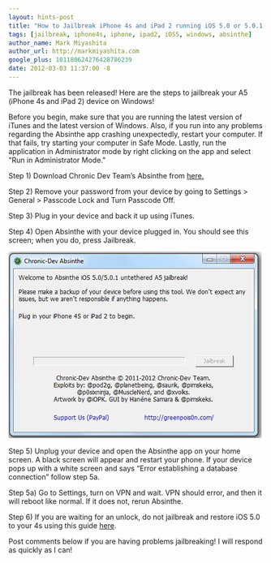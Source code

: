 ```yaml
---
layout: hints-post
title: "How to Jailbreak iPhone 4s and iPad 2 running iOS 5.0 or 5.0.1 [Windows Update]"
tags: [jailbreak, iphone4s, iphone, ipad2, iOS5, windows, absinthe]
author_name: Mark Miyashita
author_url: http://markmiyashita.com
google_plus: 101180624276428786239
date: 2012-03-03 11:37:00 -8
---
```


The jailbreak has been released! Here are the steps to jailbreak your A5 (iPhone 4s and iPad 2) device on Windows!

Before you begin, make sure that you are running the latest version of iTunes and the latest version of Windows. Also, if you run into any problems regarding the Absinthe app crashing unexpectedly, restart your computer. If that fails, try starting your computer in Safe Mode. Lastly, run the application in Administrator mode by right clicking on the app and select "Run in Administrator Mode."

Step 1) Download Chronic Dev Team’s Absinthe from <a href="http://cache.greenpois0n.com/dl/absinthe-win-0.2.zip">here.</a>

Step 2) Remove your password from your device by going to Settings > General > Passcode Lock and Turn Passcode Off.

Step 3) Plug in your device and back it up using iTunes.

Step 4) Open Absinthe with your device plugged in. You should see this screen; when you do, press Jailbreak.

<img class="clear blog-image-full-border" src="/images/windowsabsinthe.jpg" title="Windows Absinthe Jailbreak">

Step 5) Unplug your device and open the Absinthe app on your home screen. A black screen will appear and restart your phone. If your device pops up with a white screen and says “Error establishing a database connection” follow step 5a.

Step 5a) Go to Settings, turn on VPN and wait. VPN should error, and then it will reboot like normal. If it does not, rerun Absinthe.

Step 6) If you are waiting for an unlock, do not jailbreak and restore iOS 5.0 to your 4s using this guide <a href="/how-to-restore-your-iphone-ipod-touch-or-ipad/">here</a>.

Post comments below if you are having problems jailbreaking! I will respond as quickly as I can!